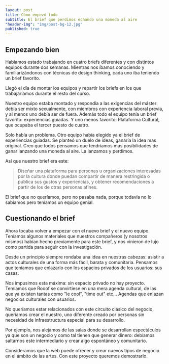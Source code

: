 ```yaml
---
layout: post
title: Cómo empezó todo
subtitle: El brief que perdimos echando una moneda al aire
"header-img": "img/post-bg-12.jpg"
published: true
---
```





<h2 class="section-heading">Empezando bien</h2>
<p>Habíamos estado trabajando en cuatro briefs diferentes y con distintos equipos durante dos semanas. Mientras nos íbamos conociendo y familiarizándonos con técnicas de design thinking, cada uno iba teniendo un brief favorito.</p>

<p>Llegó el día de montar los equipos y repartir los briefs en los que trabajaríamos durante el resto del curso.</p>

<p>Nuestro equipo estaba montado y respondía a las exigencias del máster: debía ser mixto sexualmente, con miembros con experiencia laboral previa, y al menos uno debía ser de fuera. Además todo el equipo tenía un brief favorito: experiencias guiadas. Y uno menos favorito: Plataforma Cultural, que ocupaba el tercer puesto de cuatro.</p>

<p>Solo había un problema. Otro equipo había elegido ya el brief de experiencias guiadas. Se planteó un duelo de ideas, ganaría la idea mas original. Creo que todos pensamos que tendríamos mas posibilidades de ganar lanzando una moneda al aire. La lanzamos y perdimos.</p>

<p>Así que nuestro brief era este:</p>
<blockquote>Diseñar una plataforma para personas u organizaciones interesadas por la cultura donde puedan compartir de manera restringida o pública sus gustos y experiencias, y obtener recomendaciones a partir de los de otras personas afines. </blockquote>

<p>El brief que no queríamos, pero no pasaba nada, porque todavía no lo sabíamos pero teníamos un equipo genial.</p>


<h2 class="section-heading">Cuestionando el brief</h2>

<p>Ahora tocaba volver a empezar con el nuevo brief y el nuevo equipo. Teníamos algunos materiales que nuestros compañeros (y nosotros mismos) habían hecho previamente para este brief, y nos vinieron de lujo como partida para seguir con la investigación.</p>

<p>Desde un principio siempre rondaba una idea en nuestras cabezas: asistir a actos culturales de una forma más fácil, barata y comunitaria. Pensamos que teníamos que enlazarlo con los espacios privados de los usuarios: sus casas.</p>

<p>Nos impusimos esta máxima: sin espacio privado no hay proyecto. Temíamos que Rooof se convirtiese en una mera agenda cultural, de las que ya existen tantas como "le cool", "time out" etc... Agendas que enlazan negocios culturales con usuarios.</p>

<p>No queríamos estar relacionados con este circuito clásico del negocio, queríamos crear el nuestro, uno diferente creado por personas sin necesidad de infraestructura especial para su desarrollo.</p>

<p>Por ejemplo, nos alejamos de las salas donde se desarrollan espectáculos ya que son un negocio y como tal tienen que generar dinero: debíamos saltarnos este intermediario y crear algo espontáneo y comunitario.</p>

<p>Consideramos que la web puede ofrecer y crear nuevos tipos de negocio en el ámbito de las artes. Con este proyecto queremos demostrarlo.
</p>
